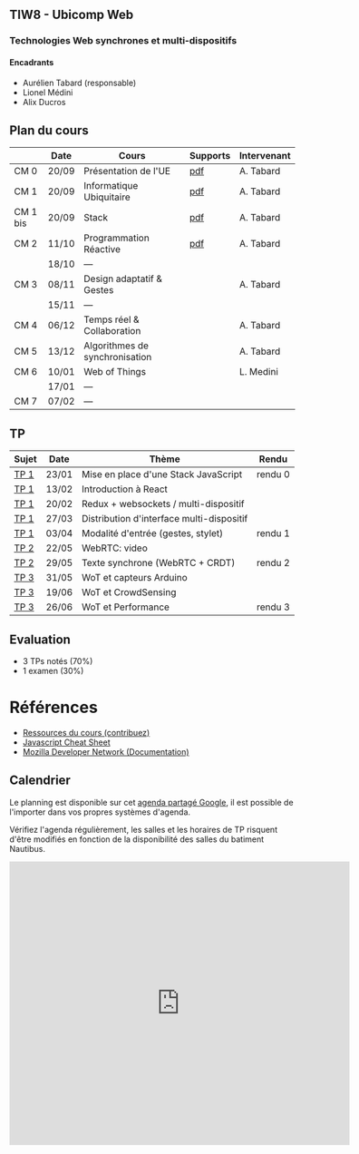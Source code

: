 ## TIW8 - Ubicomp Web
### Technologies Web synchrones et multi-dispositifs

#### Encadrants
- Aurélien Tabard (responsable)
- Lionel Médini
- Alix Ducros

## Plan du cours

|          | Date  | Cours                      | Supports     | Intervenant |
| -------- | ----- | -------------------------- | ------------ | ----------- |
| CM 0     | 20/09 | Présentation de l'UE       | [pdf](cours/cm0-intro.pdf)        | A. Tabard |
| CM 1     | 20/09 | Informatique Ubiquitaire   | [pdf](cours/cm1-introUbicomp.pdf) | A. Tabard |
| CM 1 bis | 20/09 | Stack                      | [pdf](cours/cm1-stack.pdf)        | A. Tabard |
| CM 2     | 11/10 | Programmation Réactive     | [pdf](cours/cm2-reactivity.pdf)   | A. Tabard |
|          | 18/10 | — |  |  |
| CM 3     | 08/11 | Design adaptatif & Gestes  |          | A. Tabard |
|          | 15/11 | — |  |  |
| CM 4     | 06/12 | Temps réel & Collaboration |          | A. Tabard |
| CM 5     | 13/12 | Algorithmes de synchronisation |      | A. Tabard |
| CM 6     | 10/01 | Web of Things              |          | L. Medini |
|          | 17/01 | — |  |  |
| CM 7     | 07/02 | — |  |  |



## TP

| Sujet                | Date  | Thème  | Rendu  |
| -------------------- | ----- | ------ | ------ |
| [TP 1](TP1)          | 23/01 | Mise en place d'une Stack JavaScript  | rendu 0 |
| [TP 1](TP1/#2-suite) | 13/02 | Introduction à React                  |         |
| [TP 1](TP1/#3-suite) | 20/02 | Redux + websockets / multi-dispositif |         |
| [TP 1](TP1/#4-suite) | 27/03 | Distribution d'interface multi-dispositif |     |
| [TP 1](TP1/#5-suite) | 03/04 | Modalité d'entrée (gestes, stylet)    | rendu 1 |
| [TP 2](TP2)          | 22/05 | WebRTC: video    	                   |         |
| [TP 2](TP2/#2-suite) | 29/05 | Texte synchrone (WebRTC + CRDT)       | rendu 2 |
| [TP 3](TP3)          | 31/05 | WoT et capteurs Arduino               |         |
| [TP 3](TP3/#2-suite) | 19/06 | WoT et CrowdSensing                   |         |
| [TP 3](TP3/#3-suite) | 26/06 | WoT et Performance                    | rendu 3 |


## Evaluation

- 3 TPs notés (70%)
- 1 examen (30%)

# Références

- [Ressources du cours (contribuez)](hack)
- [Javascript Cheat Sheet](https://mbeaudru.github.io/modern-js-cheatsheet/)
- [Mozilla Developer Network (Documentation)](https://developer.mozilla.org/)


## Calendrier
Le planning est disponible sur cet [agenda partagé Google](https://calendar.google.com/calendar/embed?src=rtlfsq23dgbtshi8lghu5qi7o6oihk0j%40import.calendar.google.com&ctz=Europe%2FBerlin), il est possible de l'importer dans vos propres systèmes d'agenda.

Vérifiez l'agenda régulièrement, les salles et les horaires de TP risquent
d'être modifiés en fonction de la disponibilité des salles du batiment Nautibus.

<iframe src="https://calendar.google.com/calendar/embed?title=TIW8&amp;showPrint=0&amp;showCalendars=0&amp;showTz=0&amp;height=500&amp;wkst=2&amp;bgcolor=%23FFFFFF&amp;src=rtlfsq23dgbtshi8lghu5qi7o6oihk0j%40group.calendar.google.com&amp;color=%238C500B&amp;ctz=Europe%2FBerlin" style="border-width:0" width="600" height="500" frameborder="0" scrolling="no"></iframe>
